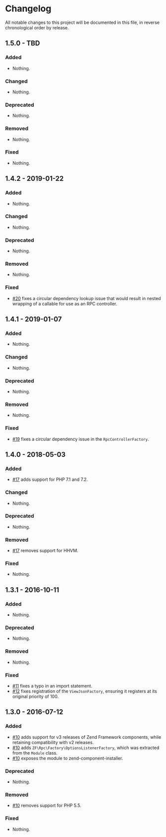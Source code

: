 # Changelog

All notable changes to this project will be documented in this file, in reverse chronological order by release.

## 1.5.0 - TBD

### Added

- Nothing.

### Changed

- Nothing.

### Deprecated

- Nothing.

### Removed

- Nothing.

### Fixed

- Nothing.

## 1.4.2 - 2019-01-22

### Added

- Nothing.

### Changed

- Nothing.

### Deprecated

- Nothing.

### Removed

- Nothing.

### Fixed

- [#20](https://github.com/zfcampus/zf-rpc/pull/20) fixes a circular dependency lookup issue that would result in nested
  wrapping of a callable for use as an RPC controller.

## 1.4.1 - 2019-01-07

### Added

- Nothing.

### Changed

- Nothing.

### Deprecated

- Nothing.

### Removed

- Nothing.

### Fixed

- [#19](https://github.com/zfcampus/zf-rpc/pull/19) fixes a circular dependency issue in the `RpcControllerFactory`.

## 1.4.0 - 2018-05-03

### Added

- [#17](https://github.com/zfcampus/zf-rpc/pull/17) adds support for PHP 7.1 and 7.2.

### Changed

- Nothing.

### Deprecated

- Nothing.

### Removed

- [#17](https://github.com/zfcampus/zf-rpc/pull/17) removes support for HHVM.

### Fixed

- Nothing.

## 1.3.1 - 2016-10-11

### Added

- Nothing.

### Deprecated

- Nothing.

### Removed

- Nothing.

### Fixed

- [#11](https://github.com/zfcampus/zf-rpc/pull/11) fixes a typo in an import
  statement.
- [#12](https://github.com/zfcampus/zf-rpc/pull/12) fixes registration of the
  `ViewJsonFactory`, ensuring it registers at its original priority of 100.

## 1.3.0 - 2016-07-12

### Added

- [#10](https://github.com/zfcampus/zf-rpc/pull/10) adds support for v3 releases
  of Zend Framework components, while retaining compatibility with v2 releases.
- [#10](https://github.com/zfcampus/zf-rpc/pull/10) adds
  `ZF\Rpc\Factory\OptionsListenerFactory`, which was extracted from the `Module`
  class.
- [#10](https://github.com/zfcampus/zf-rpc/pull/10) exposes the module to
  zend-component-installer.

### Deprecated

- Nothing.

### Removed

- [#10](https://github.com/zfcampus/zf-rpc/pull/10) removes support for PHP 5.5.

### Fixed

- Nothing.
